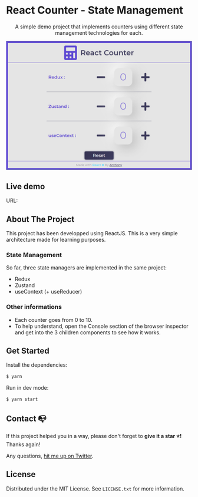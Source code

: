 # React Counter - State Management

<div align="center">
A simple demo project that implements counters using different state management technologies for each.
</div>

![thumbnail](thumbnail.png)

## Live demo
URL: 

## About The Project
This project has been developped using ReactJS. This is a very simple architecture made for learning purposes.
### State Management
So far, three state managers are implemented in the same project:
- Redux
- Zustand
- useContext (+ useReducer)

### Other informations
- Each counter goes from 0 to 10.
- To help understand, open the Console section of the browser inspector and get into the 3 children components to see how it works.

## Get Started

Install the dependencies:

```sh
$ yarn
```

Run in dev mode:

```sh
$ yarn start
```


## Contact 📭
If this project helped you in a way, please don't forget to **give it a star ⭐!** Thanks again!

Any questions, [hit me up on Twitter](https://twitter.com/anthonyrovirajs).

## License

Distributed under the MIT License. See `LICENSE.txt` for more information.